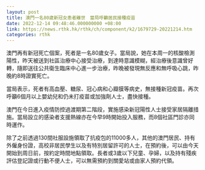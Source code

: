 ```yaml
---
layout: post
title: 澳門一名80歲新冠女患者離世　當局呼籲居民接種疫苗
date: 2022-12-14 09:48:46.000000000 +08:00
link: https://news.rthk.hk/rthk/ch/component/k2/1679729-20221214.htm
categories: rthk
---
```


澳門再有新冠死亡個案，死者是一名80歲女子。當局說，她在本周一的核酸檢測陽性，昨天被送到社區治療中心接受治療，到達時意識模糊，經治療後意識曾好轉，隨即送往公共衛生臨床中心進一步治療，昨晚被發現無反應和無呼吸心跳，昨晚約8時證實死亡。

當局表示，死者有高血壓、糖尿、冠心病和心瓣膜等病史，無接種新冠疫苗。再次呼籲6個月以上嬰幼兒和仍未打疫苗或加強劑人士，盡快接種。

澳門在今日進入疫情防控過渡期第二階段，實施感染新冠陽性人士接受家居隔離措施。當局設立的感染者支援熱線亦在今早9時開始投入服務，而8個社區門診亦同時運作。

除了之前透過130間社服設施領取了抗疫包的11000多人，其他的澳門居民、持有外僱身份證，高校非居民學生以及有特別居留許可的人士，在預約後，可以由今天開始到周日前，按約定時間地點領取。長者或3歲以下兒童、孕婦，以及持有殘疾評估登記證或行動不便人士，可以無需預約到關愛站或由家人預約代領。
